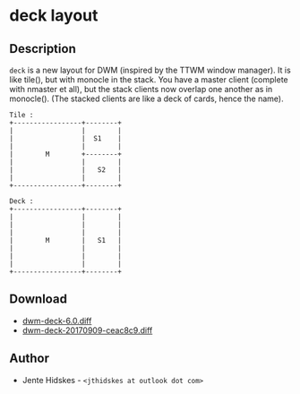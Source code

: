 deck layout
===========

Description
-----------
`deck` is a new layout for DWM (inspired by the TTWM window manager). It is
like tile(), but with monocle in the stack. You have a master client (complete
with nmaster et all), but the stack clients now overlap one another as in
monocle(). (The stacked clients are like a deck of cards, hence the name).

	Tile :
	+-----------------+--------+
	|                 |        |
	|                 |  S1    |
	|                 |        |
	|        M        +--------+
	|                 |        |
	|                 |   S2   |
	|                 |        |
	+-----------------+--------+

	Deck :
	+-----------------+--------+
	|                 |        |
	|                 |        |
	|                 |        |
	|        M        |   S1   |
	|                 |        |
	|                 |        |
	|                 |        |
	+-----------------+--------+

Download
--------
* [dwm-deck-6.0.diff](dwm-deck-6.0.diff)
* [dwm-deck-20170909-ceac8c9.diff](dwm-deck-20170909-ceac8c9.diff)

Author
------
* Jente Hidskes - `<jthidskes at outlook dot com>`
